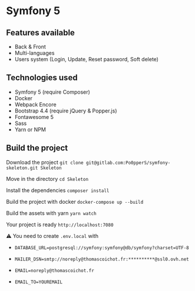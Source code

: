 # Symfony 5

## Features available

* Back & Front
* Multi-languages
* Users system (Login, Update, Reset password, Soft delete)

## Technologies used

* Symfony 5 (require Composer)
* Docker
* Webpack Encore
* Bootstrap 4.4 (require jQuery & Popper.js)
* Fontawesome 5
* Sass
* Yarn or NPM

## Build the project

Download the project `git clone git@gitlab.com:Po0pperS/symfony-skeleton.git Skeleton`

Move in the directory `cd Skeleton`

Install the dependencies `composer install`

Build the project with docker `docker-compose up --build`

Build the assets with yarn `yarn watch`

Your project is ready `http://localhost:7080`

:warning: You need to create `.env.local` with 
* `DATABASE_URL=postgresql://symfony:symfony@db/symfony?charset=UTF-8`

* `MAILER_DSN=smtp://noreply@thomascoichot.fr:**********@ssl0.ovh.net`

* `EMAIL=noreply@thomascoichot.fr`

* `EMAIL_TO=YOUREMAIL`


